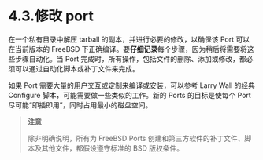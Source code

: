 # 4.3.修改 port

在一个私有目录中解压 tarball 的副本，并进行必要的修改，以确保该 Port 可以在当前版本的 FreeBSD 下正确编译。要**仔细记录**每个步骤，因为稍后将需要将这些步骤自动化。当 Port 完成时，所有操作，包括文件的删除、添加或修改，都必须可以通过自动化脚本或补丁文件来完成。

如果 Port 需要大量的用户交互或定制来编译或安装，可以参考 Larry Wall 的经典 Configure 脚本，可能需要做一些类似的工作。新的 Ports 的目标是使每个 Port 尽可能“即插即用”，同时占用最小的磁盘空间。

>**注意**
>
> 除非明确说明，所有为 FreeBSD Ports 创建和第三方软件的补丁文件、脚本及其他文件，都假设遵守标准的 BSD 版权条件。
